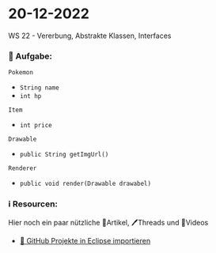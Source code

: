 # 20-12-2022
WS 22 - Vererbung, Abstrakte Klassen, Interfaces

### 📝 Aufgabe:

```Pokemon```
  - ```String name```
  - ```int hp```

```Item```
 - ```int price```
 
```Drawable```
 - ```public String getImgUrl()```
 
```Renderer```
 - ```public void render(Drawable drawabel)```


  ### ℹ️ Resourcen:
Hier noch ein paar nützliche 📃Artikel, 🖊️Threads und 🎥Videos

- [ 🎥 GitHub Projekte in Eclipse importieren](https://drive.google.com/file/d/1IpwHADmwViEGQ7Pf4BgybUYpz7WBoMe5/view?usp=sharing)
